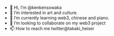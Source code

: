 - 👋 Hi, I’m @kenkensowaka
- 👀 I’m interested in art and culture.
- 🌱 I’m currently learning web3, chinese and piano.
- 💞️ I’m looking to collaborate on my web3 project
- 📫 How to reach me twitter@takaki_heisei

<!---
kenkensowaka/kenkensowaka is a ✨ special ✨ repository because its `README.md` (this file) appears on your GitHub profile.
You can click the Preview link to take a look at your changes.
--->
